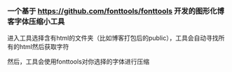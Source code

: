 ### 一个基于 https://github.com/fonttools/fonttools 开发的图形化博客字体压缩小工具
进入工具选择含有html的文件夹（比如博客打包后的public），工具会自动寻找所有的html然后获取字符

然后，工具会使用fonttools对你选择的字体进行压缩
